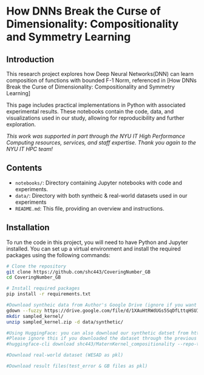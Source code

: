 # How DNNs Break the Curse of Dimensionality: Compositionality and Symmetry Learning

## Introduction

This research project explores how Deep Neural Networks(DNN) can learn composition of functions with bounded F-1 Norm, referenced in [How DNNs Break the Curse of Dimensionality: Compositionality and Symmetry Learning]

This page includes practical implementations in Python with associated experimental results. 
These notebooks contain the code, data, and visualizations used in our study, allowing for reproducibility and further exploration.

*This work was supported in part through the NYU IT High Performance Computing resources, services, and staff expertise. Thank you again to the NYU IT HPC team!*

## Contents

- `notebooks/`: Directory containing Jupyter notebooks with code and experiments.
- `data/`: Directory with both syntheic & real-world datasets used in our experiments
- `README.md`: This file, providing an overview and instructions.

## Installation

To run the code in this project, you will need to have Python and Jupyter installed. You can set up a virtual environment and install the required packages using the following commands:

```sh
# Clone the repository
git clone https://github.com/shc443/CoveringNumber_GB
cd CoveringNumber_GB

# Install required packages
pip install -r requirements.txt

#Download syntheic data from Author's Google Drive (ignore if you want to start this project from the scratch)
gdown --fuzzy https://drive.google.com/file/d/1XAuHtRWdUGs5SqDfLttqHSUILmFsgn6b/view?usp=drive_link
mkdir sampled_kernel/
unzip sampled_kernel.zip -d data/synthetic/

#Using HuggingFace: you can also download our synthetic datset from https://huggingface.co/datasets/shc443/MaternKernel_compositionality
#Please ignore this if you downloaded the dataset through the previous google drive method
#huggingface-cli download shc443/MaternKernel_compositionality --repo-type dataset --local-dir ~/

#Download real-world dataset (WESAD as pkl)

#Download result files(test_error & GB files as pkl)

